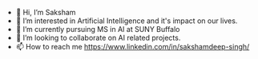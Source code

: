 - 👋 Hi, I’m Saksham
- 👀 I’m interested in Artificial Intelligence and it's impact on our lives.
- 🌱 I’m currently pursuing MS in AI at SUNY Buffalo
- 💞️ I’m looking to collaborate on AI related projects.
- 📫 How to reach me https://www.linkedin.com/in/sakshamdeep-singh/

<!---
sakshamsds/sakshamsds is a ✨ special ✨ repository because its `README.md` (this file) appears on your GitHub profile.
You can click the Preview link to take a look at your changes.
--->
